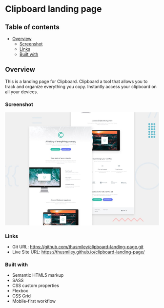 # Clipboard landing page

## Table of contents

- [Overview](#overview)
  - [Screenshot](#screenshot)
  - [Links](#links)
  - [Built with](#built-with)

## Overview

This is a landing page for Clipboard. Clipboard a tool that allows you to track and organize everything you copy. Instantly access your clipboard on all your devices.

### Screenshot

![](./images/desktop-preview.jpg)

### Links

- Git URL: https://github.com/thusmiley/clipboard-landing-page.git
- Live Site URL: https://thusmiley.github.io/clipboard-landing-page/

### Built with

- Semantic HTML5 markup
- SASS
- CSS custom properties
- Flexbox
- CSS Grid
- Mobile-first workflow
